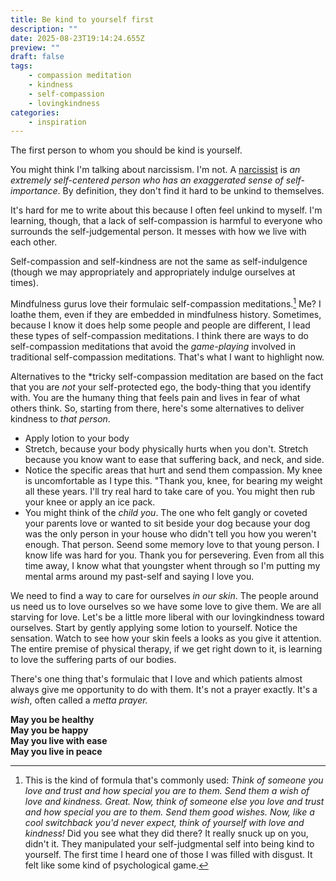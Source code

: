 ```yaml
---
title: Be kind to yourself first
description: ""
date: 2025-08-23T19:14:24.655Z
preview: ""
draft: false
tags:
    - compassion meditation
    - kindness
    - self-compassion
    - lovingkindness
categories:
    - inspiration
---
```

The first person to whom you should be kind is yourself. 

You might think I'm talking about narcissism. I'm not. A [narcissist](https://www.merriam-webster.com/dictionary/narcissist) is *an extremely self-centered person who has an exaggerated sense of self-importance*. By definition, they don't find it hard to be unkind to themselves. 

It's hard for me to write about this because I often feel unkind to myself. I'm learning, though, that a lack of self-compassion is harmful to everyone who surrounds the self-judgemental person. It messes with how we live with each other. 

Self-compassion and self-kindness are not the same as self-indulgence (though we may appropriately and appropriately indulge ourselves at times). 

Mindfulness gurus love their formulaic self-compassion meditations.[^1] Me? I loathe them, even if they are embedded in mindfulness history. Sometimes, because I know it does help some people and people are different, I lead these types of self-compassion meditations. I think there are ways to do self-compassion meditations that avoid the *game-playing* involved in traditional self-compassion meditations. That's what I want to highlight now.

Alternatives to the *tricky self-compassion meditation are based on the fact that you are *not* your self-protected ego, the body-thing that you identify with. You are the humany thing that feels pain and lives in fear of what others think. So, starting from there, here's some alternatives to deliver kindness to *that person*. 
- Apply lotion to your body
- Stretch, because your body physically hurts when you don't. Stretch because you know want to ease that suffering back, and neck, and side. 
- Notice the specific areas that hurt and send them compassion. My knee is uncomfortable as I type this. "Thank you, knee, for bearing my weight all these years. I'll try real hard to take care of you. You might then rub your knee or apply an ice pack. 
- You might think of the *child you*. The one who felt gangly or coveted your parents love or wanted to sit beside your dog because your dog was the only person in your house who didn't tell you how you weren't enough. That person. Seend some memory love to that young person. I know life was hard for you. Thank you for persevering. Even from all this time away, I know what that youngster whent through so I'm putting my mental arms around my past-self and saying I love you. 

We need to find a way to care for ourselves *in our skin*. The people around us need us to love ourselves so we have some love to give them. We are all starving for love. Let's be a little more liberal with our lovingkindness toward ourselves. Start by gently applying some lotion to yourself. Notice the sensation. Watch to see how your skin feels a looks as you give it attention. The entire premise of physical therapy, if we get right down to it, is learning to love the suffering parts of our bodies. 

There's one thing that's formulaic that I love and which patients almost always give me opportunity to do with them. It's not a prayer exactly. It's a *wish*, often called a *metta prayer.*

**May you be healthy**    
**May you be happy**    
**May you live with ease**    
**May you live in peace**  



[^1]: This is the kind of formula that's commonly used: *Think of someone you love and trust and how special you are to them. Send them a wish of love and kindness. Great. Now, think of someone else you love and trust and how special you are to them. Send them good wishes. Now, like a cool switchback you'd never expect, think of yourself with love and kindness!* Did you see what they did there? It really snuck up on you, didn't it. They manipulated your self-judgmental self into being kind to yourself. The first time I heard one of those I was filled with disgust. It felt like some kind of psychological game.